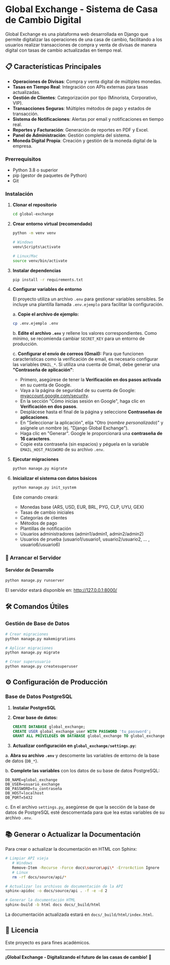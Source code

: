 # Global Exchange - Sistema de Casa de Cambio Digital

Global Exchange es una plataforma web desarrollada en Django que permite digitalizar las operaciones de una casa de cambio, facilitando a los usuarios realizar transacciones de compra y venta de divisas de manera digital con tasas de cambio actualizadas en tiempo real.

## 📋 Características Principales

- **Operaciones de Divisas**: Compra y venta digital de múltiples monedas.
- **Tasas en Tiempo Real**: Integración con APIs externas para tasas actualizadas.
- **Gestión de Clientes**: Categorización por tipo (Minorista, Corporativo, VIP).
- **Transacciones Seguras**: Múltiples métodos de pago y estados de transacción.
- **Sistema de Notificaciones**: Alertas por email y notificaciones en tiempo real.
- **Reportes y Facturación**: Generación de reportes en PDF y Excel.
- **Panel de Administración**: Gestión completa del sistema.
- **Moneda Digital Propia**: Creación y gestión de la moneda digital de la empresa.

### Prerrequisitos

- Python 3.8 o superior
- pip (gestor de paquetes de Python)
- Git

### Instalación

1. **Clonar el repositorio**
   ```bash
   cd global-exchange
   ```

2. **Crear entorno virtual (recomendado)**
   ```bash
   python -m venv venv
   
   # Windows
   venv\Scripts\activate
   
   # Linux/Mac
   source venv/bin/activate
   ```

3. **Instalar dependencias**
   ```bash
   pip install -r requirements.txt
   ```

4.  **Configurar variables de entorno**

    El proyecto utiliza un archivo `.env` para gestionar variables sensibles. Se incluye una plantilla llamada `.env.ejemplo` para facilitar la configuración.

    a. **Copie el archivo de ejemplo:**
    ```bash
    cp .env.ejemplo .env
    ```
    b. **Edite el archivo `.env`** y rellene los valores correspondientes. Como mínimo, se recomienda cambiar `SECRET_KEY` para un entorno de producción.

    c. **Configurar el envío de correos (Gmail):** Para que funcionen características como la verificación de email, es necesario configurar las variables `EMAIL_*`. Si utiliza una cuenta de Gmail, debe generar una **"Contraseña de aplicación"**:
    - Primero, asegúrese de tener la **Verificación en dos pasos activada** en su cuenta de Google.
    - Vaya a la página de seguridad de su cuenta de Google: [myaccount.google.com/security](https://myaccount.google.com/security).
    - En la sección "Cómo inicias sesión en Google", haga clic en **Verificación en dos pasos**.
    - Desplácese hasta el final de la página y seleccione **Contraseñas de aplicaciones**.
    - En "Seleccionar la aplicación", elija "Otro (*nombre personalizado*)" y asígnele un nombre (ej. "Django Global Exchange").
    - Haga clic en "Generar". Google le proporcionará una **contraseña de 16 caracteres**.
    - Copie esta contraseña (sin espacios) y péguela en la variable `EMAIL_HOST_PASSWORD` de su archivo `.env`.

5. **Ejecutar migraciones**
   ```bash
   python manage.py migrate
   ```

6. **Inicializar el sistema con datos básicos**
   ```bash
   python manage.py init_system
   ```
   
   Este comando creará:
   - Monedas base (ARS, USD, EUR, BRL, PYG, CLP, UYU, GEX)
   - Tasas de cambio iniciales
   - Categorías de clientes
   - Métodos de pago
   - Plantillas de notificación
   - Usuarios administradores  (admin1/admin1, admin2/admin2)
   - Usuarios de prueba (usuario1/usuario1, usuario2/usuario2, ... , usuario6/usuario6)

### 🎯 Arrancar el Servidor

#### Servidor de Desarrollo

```bash
python manage.py runserver
```

El servidor estará disponible en: http://127.0.0.1:8000/

## 🛠️ Comandos Útiles

### Gestión de Base de Datos

```bash
# Crear migraciones
python manage.py makemigrations

# Aplicar migraciones
python manage.py migrate

# Crear superusuario
python manage.py createsuperuser
```

## ⚙️ Configuración de Producción

### Base de Datos PostgreSQL

1. **Instalar PostgreSQL**
2. **Crear base de datos:**
   ```sql
   CREATE DATABASE global_exchange;
   CREATE USER global_exchange_user WITH PASSWORD 'tu_password';
   GRANT ALL PRIVILEGES ON DATABASE global_exchange TO global_exchange_user;
   ```

3.  **Actualizar configuración en `global_exchange/settings.py`:**
    
   a. **Abra su archivo `.env`** y descomente las variables de entorno de la base de datos (`DB_*`).
   
   b. **Complete las variables** con los datos de su base de datos PostgreSQL:
   ```
   DB_NAME=global_exchange
   DB_USER=usuario_exchange
   DB_PASSWORD=tu_contraseña
   DB_HOST=localhost
   DB_PORT=5432
   ```
   
   c. En el archivo `settings.py`, asegúrese de que la sección de la base de datos de PostgreSQL esté descomentada para que lea estas variables de su archivo `.env`.

## 📚 Generar o Actualizar la Documentación

Para crear o actualizar la documentación en HTML con Sphinx:

```bash
# Limpiar API vieja
   # Windows
   Remove-Item -Recurse -Force docs\source\api\* -ErrorAction Ignore
   # Linux
   rm -rf docs/source/api/*

# Actualizar los archivos de documentación de la API
sphinx-apidoc -o docs/source/api . -f -e -d 2

# Generar la documentación HTML
sphinx-build -b html docs docs/_build/html
```

La documentación actualizada estará en `docs/_build/html/index.html`.


## 📝 Licencia

Este proyecto es para fines académicos.

---

**¡Global Exchange - Digitalizando el futuro de las casas de cambio!** 🚀